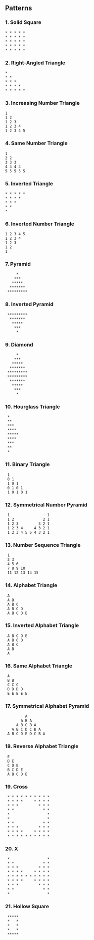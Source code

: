 ## Patterns

### 1. Solid Square

```
* * * * *
* * * * *
* * * * *
* * * * *
* * * * *
```
### 2. Right-Angled Triangle

```
*
* *
* * *
* * * *
* * * * *
```
### 3. Increasing Number Triangle
```
1
1 2
1 2 3
1 2 3 4
1 2 3 4 5
```
### 4. Same Number Triangle
```
1
2 2
3 3 3
4 4 4 4
5 5 5 5 5
```
### 5. Inverted Triangle
```
* * * * *
* * * *
* * *
* *
*
```
### 6. Inverted Number Triangle
```
1 2 3 4 5
1 2 3 4
1 2 3
1 2
1
```
### 7. Pyramid
```
     *
    ***
   *****
  *******
 *********
```
### 8. Inverted Pyramid
```
 *********
  *******
   *****
    ***
     *
```
### 9. Diamond
```
     *
    ***
   *****
  *******
 *********
 *********
  *******
   *****
    ***
     *
```
### 10. Hourglass Triangle
```
 *
 **
 ***
 ****
 *****
 ****
 ***
 **
 *
```
### 11. Binary Triangle
```
 1
 0 1
 1 0 1
 0 1 0 1
 1 0 1 0 1
```
### 12. Symmetrical Number Pyramid
```
 1                 1
 1 2             2 1
 1 2 3         3 2 1
 1 2 3 4     4 3 2 1
 1 2 3 4 5 5 4 3 2 1
```
### 13. Number Sequence Triangle
```
 1
 2 3
 4 5 6
 7 8 9 10
 11 12 13 14 15
```
### 14. Alphabet Triangle
```
 A
 A B
 A B C
 A B C D
 A B C D E
```
### 15. Inverted Alphabet Triangle
```
 A B C D E
 A B C D
 A B C
 A B
 A
```
### 16. Same Alphabet Triangle
```
 A
 B B
 C C C
 D D D D
 E E E E E
```
### 17. Symmetrical Alphabet Pyramid
```
         A
       A B A
     A B C B A
   A B C D C B A
 A B C D E D C B A
```
### 18. Reverse Alphabet Triangle
```
 E
 D E
 C D E
 B C D E
 A B C D E
```
### 19. Cross
```
 * * * * * * * * * *
 * * * *     * * * *
 * * *         * * *
 * *             * *
 *                 *
 *                 *
 * *             * *
 * * *         * * *
 * * * *     * * * *
 * * * * * * * * * *
```
### 20. X
```
 *                 *
 * *             * *
 * * *         * * *
 * * * *     * * * *
 * * * * * * * * * *
 * * * *     * * * *
 * * *         * * *
 * *             * *
 *                 *
```
### 21. Hollow Square
```
 *****
 *   *
 *   *
 *   *
 *****
```
